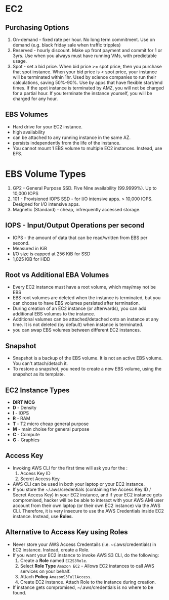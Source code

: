 # EC2

## Purchasing Options
1. On-demand - fixed rate per hour. No long term commitment. Use on demand (e.g. black friday sale when traffic tripples)
2. Reserved - hourly discount. Make up front payment and commit for 1 or 3yrs. Use when you always must have running VMs, with predictable usage.
3. Spot - set a bid price. When bid price >= spot price, then you purchase that spot instance. 
   When your bid price is < spot price, your instance will be terminated within 1hr. 
   Used by science companies to run their calculations, saving 50%-90%.
   Use by apps that have flexible start/end times.
   If the spot instance is terminated by AMZ, you will not be charged for a partial hour. If you terminate the instance yourself, you will be charged for any hour.

## EBS Volumes
* Hard drive for your EC2 instance.
* high availability
* can be attached to any running instance in the same AZ.
* persists independently from the life of the instance.
* You cannot mount 1 EBS volume to multiple EC2 instances. Instead, use EFS.

# EBS Volume Types
1. GP2 - General Purpose SSD. Five Nine availability (99.9999%). Up to 10,000 IOPS
2. 101 - Provisioned IOPS SSD - for I/O intensive apps. > 10,000 IOPS. Designed for I/O intensive apps.
3. Magnetic (Standard) - cheap, infrequently accessed storage.


## IOPS - Input/Output Operations per second
* IOPS - the amount of data that can be read/written from EBS per second.
* Measured in KiB
* I/O size is capped at 256 KiB for SSD
* 1,025 KiB for HDD

## Root vs Additional EBA Volumes
* Every EC2 instance must have a root volume, which may/may not be EBS
* EBS root volumes are deleted when the instance is terminated, but you can choose to have EBS volumes persisted after termination.
* During creation of an EC2 instance (or afterwards), you can add additional EBS volumes to the instance.
* Additional valumes can be attached/detached onto an instance at any time. It is not deleted (by default) when instance is terminated.
* you can swap EBS volumes between different EC2 instances.

## Snapshot
* Snapshot is a backup of the EBS volume. It is not an active EBS volume. You can't attach/detach it.
* To restore a snapshot, you need to create a new EBS volume, using the snapshot as its template.

## EC2 Instance Types
* **DIRT MCG**
* **D** - Density
* **I** - IOPS
* **R** - RAM
* **T** - T2 micro cheap general purpose
* **M** - main choise for general purpose
* **C** - Compute
* **G** - Graphics

## Access Key
* Invoking AWS CLI for the first time will ask you for the :
    1. Access Key ID
    2. Secret Access Key
* AWS CLI can be used in both your laptop or your EC2 instance.    
* If you store the ~/.aws/credentials (containing the Access Key ID / Secret Access Key) in your EC2 instance, 
  and if your EC2 instance gets compromised, hacker will be be able to interact with your AWS AMI user account from their own laptop (or their own EC2 instance) via the AWS CLI.
  Therefore, it is very insecure to use the AWS Credentials inside EC2 instance. Instead, use **Roles**.

## Alternative to Access Key using Roles
* Never store your AWS Access Credentails (i.e. ~/.aws/credentials)  in EC2 instance. Instead, create a Role.
* If you want your EC2 instance to invoke AWS S3 CLI, do the following:
    1. Create a **Role** named `EC2S3Role`.
    2. Select **Role Type** `Amazon EC2` - Allows EC2 instances to call AWS services on your behalf.
    3. Attach **Policy** `AmazonS3FullAccess`.
    4. Create EC2 instance. Attach Role to the instance during creation.
* If instance gets compromised, ~/.aws/credentials is no where to be found.


